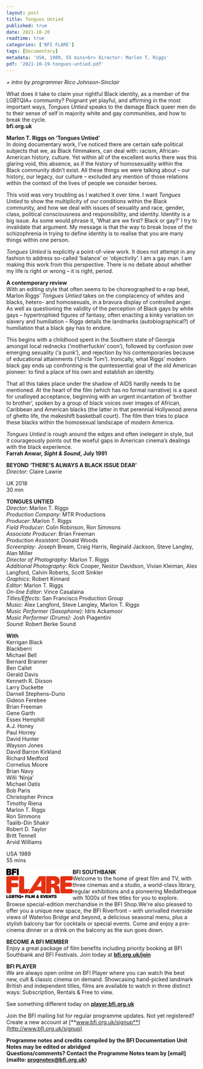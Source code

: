 ```yaml
---
layout: post
title: Tongues Untied
published: true
date: 2021-10-20
readtime: true
categories: ['BFI FLARE']
tags: [Documentary]
metadata: 'USA, 1989, 55 mins<br> Director: Marlon T. Riggs'
pdf: '2021-10-19-tongues-untied.pdf'
---
```


_+ intro by programmer Rico Johnson-Sinclair_

What does it take to claim your rightful Black identity, as a member of the LGBTQIA+ community? Poignant yet playful, and affirming in the most important ways, _Tongues Untied_ speaks to the damage Black queer men do to their sense of self in majority white and gay communities, and how to break the cycle.<br>
**bfi.org.uk**

**Marlon T. Riggs on ‘Tongues Untied’**<br>
In doing documentary work, I’ve noticed there are certain safe political subjects that we, as Black filmmakers, can deal with: racism, African-American history, culture. Yet within all of the excellent works there was this glaring void, this absence, as if the history of homosexuality within the Black community didn’t exist. All these things we were talking about – our history, our legacy, our culture – excluded any mention of those relations within the context of the lives of people we consider heroes.

This void was very troubling as I watched it over time. I want _Tongues Untied_ to show the multiplicity of our conditions within the Black community, and how we deal with issues of sexuality and race, gender, class, political consciousness and responsibility, and identity. Identity is a big issue. As some would phrase it, ‘What are we first? Black or gay?’ I try to invalidate that argument. My message is that the way to break loose of the schizophrenia in trying to define identity is to realise that you are many things within one person.

_Tongues Untied_ is explicitly a point-of-view work. It does not attempt in any fashion to address so-called ‘balance’ or ‘objectivity’. I am a gay man. I am making this work from this perspective. There is no debate about whether my life is right or wrong – it is right, period.<br>

**A contemporary review**<br>
With an editing style that often seems to be choreographed to a rap beat, Marlon Riggs’ _Tongues Untied_ takes on the complacency of whites and blacks, hetero- and homosexuals, in a bravura display of controlled anger. As well as questioning the validity of the perception of Black gays by white gays – hypertrophied figures of fantasy, often enacting a kinky variation on slavery and humiliation – Riggs details the landmarks (autobiographical?) of humiliation that a black gay has to endure.

This begins with a childhood spent in the Southern state of Georgia amongst local rednecks (‘motherfuckin’ coon’), followed by confusion over emerging sexuality (‘a punk’), and rejection by his contemporaries because of educational attainments (‘Uncle Tom’). Ironically, what Riggs’ modern black gay ends up confronting is the quintessential goal of the old American pioneer: to find a place of his own and establish an identity.

That all this takes place under the shadow of AIDS hardly needs to be mentioned. At the heart of the film (which has no formal narrative) is a quest for unalloyed acceptance, beginning with an urgent incantation of ‘brother to brother’, spoken by a group of black voices over images of African, Caribbean and American blacks (the latter in that perennial Hollywood arena of ghetto life, the makeshift basketball court). The film then tries to place these blacks within the homosexual landscape of modern America.

_Tongues Untied_ is rough around the edges and often inelegant in style, but it courageously points out the woeful gaps in American cinema’s dealings with the black experience.<br>
**Farrah Anwar, _Sight & Sound_, July 1991**<br>

**BEYOND ‘THERE’S ALWAYS A BLACK ISSUE DEAR’**<br>
_Director:_ Claire Lawrie<br>

UK 2018<br>
30 min<br>

**TONGUES UNTIED**<br>
_Director_: Marlon T. Riggs  <br>
_Production Company_: MTR Productions  
_Producer_: Marlon T. Riggs  
_Field Producer_: Colin Robinson, Ron Simmons  
_Associate Producer_: Brian Freeman  
_Production Assistant_: Donald Woods  
_Screenplay_: Joseph Bream, Craig Harris, Reginald Jackson, Steve Langley, Alan Miller  
_Director of Photography_: Marlon T. Riggs  
_Additional Photography_: Rick Cooper, Nestor Davidson, Vivian Kleiman, Alex Langford, Calvin Roberts, Scott Sinkler  
_Graphics_: Robert Kinnard  
_Editor_: Marlon T. Riggs  
_On-line Editor_: Vince Casalaina  
_Titles/Effects_: San Francisco Production Group  
_Music_: Alex Langford, Steve Langley, Marlon T. Riggs  
_Music Performer (Saxophone)_: Idris Ackamoor  
_Music Performer (Drums)_: Josh Piagentini  
_Sound_: Robert Berke Sound

**With**<br>
Kerrigan Black  
Blackberri  
Michael Bell  
Bernard Branner  
Ben Callet  
Gerald Davis  
Kenneth R. Dixson  
Larry Duckette  
Darnell Stephens-Durio  
Gideon Ferebee  
Brian Freeman  
Gene Garth  
Essex Hemphill  
A.J. Honey  
Paul Horrey  
David Hunter  
Wayson Jones  
David Barron Kirkland  
Richard Medford  
Cornelius Moore  
Brian Navy  
Willi ‘Ninja’  
Michael Oatis  
Bob Paris  
Christopher Prince  
Timothy Riena  
Marlon T. Riggs  
Ron Simmons  
Taalib-Din Shakir  
Robert D. Taylor  
Britt Tennell  
Arvid Williams<br>

USA 1989<br>
55 mins<br>

<img style="float: left;" src="/img/flare-logo-2020-01.png">

  
**BFI SOUTHBANK**  
Welcome to the home of great film and TV, with three cinemas and a studio, a world-class library, regular exhibitions and a pioneering Mediatheque with 1000s of free titles for you to explore. Browse special-edition merchandise in the BFI Shop.We&#39;re also pleased to offer you a unique new space, the BFI Riverfront – with unrivalled riverside views of Waterloo Bridge and beyond, a delicious seasonal menu, plus a stylish balcony bar for cocktails or special events. Come and enjoy a pre-cinema dinner or a drink on the balcony as the sun goes down.  

**BECOME A BFI MEMBER**  
Enjoy a great package of film benefits including priority booking at BFI Southbank and BFI Festivals. Join today at [**bfi.org.uk/join**](http://www.bfi.org.uk/join)  

**BFI PLAYER**  
 We are always open online on BFI Player where you can watch the best new, cult &amp; classic cinema on demand. Showcasing hand-picked landmark British and independent titles, films are available to watch in three distinct ways: Subscription, Rentals &amp; Free to view.  

See something different today on [**player.bfi.org.uk**](https://player.bfi.org.uk)  

Join the BFI mailing list for regular programme updates. Not yet registered? Create a new account at [**www.bfi.org.uk/signup**](http://www.bfi.org.uk/signup)

**Programme notes and credits compiled by the BFI Documentation Unit  
Notes may be edited or abridged  
Questions/comments? Contact the Programme Notes team by [email](mailto: prognotes@bfi.org.uk)**
